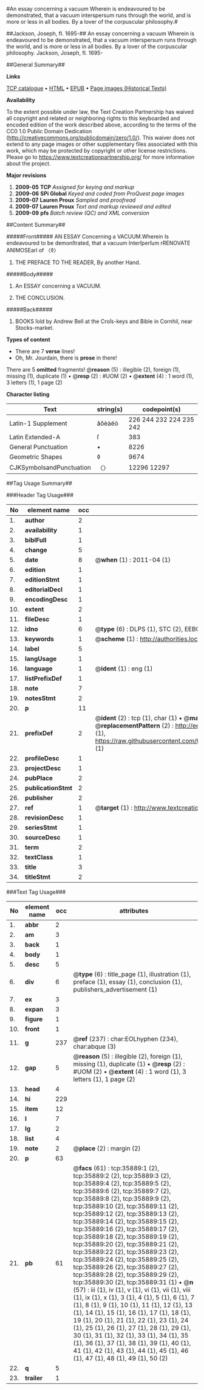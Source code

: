 #An essay concerning a vacuum Wherein is endeavoured to be demonstrated, that a vacuum interspersum runs through the world, and is more or less in all bodies. By a lover of the corpuscular philosophy.#

##Jackson, Joseph, fl. 1695-##
An essay concerning a vacuum Wherein is endeavoured to be demonstrated, that a vacuum interspersum runs through the world, and is more or less in all bodies. By a lover of the corpuscular philosophy.
Jackson, Joseph, fl. 1695-

##General Summary##

**Links**

[TCP catalogue](http://www.ota.ox.ac.uk/tcp/)  • 
[HTML](http://tei.it.ox.ac.uk/tcp/Texts-HTML/free/A46/A46979.html)  • 
[EPUB](http://tei.it.ox.ac.uk/tcp/Texts-EPUB/free/A46/A46979.epub) • 
[Page images (Historical Texts)](https://historicaltexts.jisc.ac.uk/eebo-99831426e)

**Availability**

To the extent possible under law, the Text Creation Partnership has waived all copyright and related or neighboring rights to this keyboarded and encoded edition of the work described above, according to the terms of the CC0 1.0 Public Domain Dedication (http://creativecommons.org/publicdomain/zero/1.0/). This waiver does not extend to any page images or other supplementary files associated with this work, which may be protected by copyright or other license restrictions. Please go to https://www.textcreationpartnership.org/ for more information about the project.

**Major revisions**

1. __2009-05__ __TCP__ *Assigned for keying and markup*
1. __2009-06__ __SPi Global__ *Keyed and coded from ProQuest page images*
1. __2009-07__ __Lauren Proux__ *Sampled and proofread*
1. __2009-07__ __Lauren Proux__ *Text and markup reviewed and edited*
1. __2009-09__ __pfs__ *Batch review (QC) and XML conversion*

##Content Summary##

#####Front#####
AN ESSAY Concerning a VACUUM.Wherein Is endeavoured to be demonſtrated, that a vacuum Interſperſum rRENOVATE ANIMOSEarl of 〈◊〉
1. THE PREFACE TO THE READER, By another Hand.

#####Body#####

1. An ESSAY concerning a VACUUM.

1. THE CONCLUSION.

#####Back#####

1. BOOKS ſold by Andrew Bell at the Croſs-keys and Bible in Cornhil, near Stocks-market.

**Types of content**

  * There are 7 **verse** lines!
  * Oh, Mr. Jourdain, there is **prose** in there!

There are 5 **omitted** fragments! 
 @__reason__ (5) : illegible (2), foreign (1), missing (1), duplicate (1)  •  @__resp__ (2) : #UOM (2)  •  @__extent__ (4) : 1 word (1), 3 letters (1), 1 page (2)

**Character listing**


|Text|string(s)|codepoint(s)|
|---|---|---|
|Latin-1 Supplement|âôèàëò|226 244 232 224 235 242|
|Latin Extended-A|ſ|383|
|General Punctuation|•|8226|
|Geometric Shapes|◊|9674|
|CJKSymbolsandPunctuation|〈〉|12296 12297|

##Tag Usage Summary##

###Header Tag Usage###

|No|element name|occ|attributes|
|---|---|---|---|
|1.|__author__|2||
|2.|__availability__|1||
|3.|__biblFull__|1||
|4.|__change__|5||
|5.|__date__|8| @__when__ (1) : 2011-04 (1)|
|6.|__edition__|1||
|7.|__editionStmt__|1||
|8.|__editorialDecl__|1||
|9.|__encodingDesc__|1||
|10.|__extent__|2||
|11.|__fileDesc__|1||
|12.|__idno__|6| @__type__ (6) : DLPS (1), STC (2), EEBO-CITATION (1), PROQUEST (1), VID (1)|
|13.|__keywords__|1| @__scheme__ (1) : http://authorities.loc.gov/ (1)|
|14.|__label__|5||
|15.|__langUsage__|1||
|16.|__language__|1| @__ident__ (1) : eng (1)|
|17.|__listPrefixDef__|1||
|18.|__note__|7||
|19.|__notesStmt__|2||
|20.|__p__|11||
|21.|__prefixDef__|2| @__ident__ (2) : tcp (1), char (1)  •  @__matchPattern__ (2) : ([0-9\-]+):([0-9IVX]+) (1), (.+) (1)  •  @__replacementPattern__ (2) : http://eebo.chadwyck.com/downloadtiff?vid=$1&page=$2 (1), https://raw.githubusercontent.com/textcreationpartnership/Texts/master/tcpchars.xml#$1 (1)|
|22.|__profileDesc__|1||
|23.|__projectDesc__|1||
|24.|__pubPlace__|2||
|25.|__publicationStmt__|2||
|26.|__publisher__|2||
|27.|__ref__|1| @__target__ (1) : http://www.textcreationpartnership.org/docs/. (1)|
|28.|__revisionDesc__|1||
|29.|__seriesStmt__|1||
|30.|__sourceDesc__|1||
|31.|__term__|2||
|32.|__textClass__|1||
|33.|__title__|3||
|34.|__titleStmt__|2||


###Text Tag Usage###

|No|element name|occ|attributes|
|---|---|---|---|
|1.|__abbr__|2||
|2.|__am__|3||
|3.|__back__|1||
|4.|__body__|1||
|5.|__desc__|5||
|6.|__div__|6| @__type__ (6) : title_page (1), illustration (1), preface (1), essay (1), conclusion (1), publishers_advertisement (1)|
|7.|__ex__|3||
|8.|__expan__|3||
|9.|__figure__|1||
|10.|__front__|1||
|11.|__g__|237| @__ref__ (237) : char:EOLhyphen (234), char:abque (3)|
|12.|__gap__|5| @__reason__ (5) : illegible (2), foreign (1), missing (1), duplicate (1)  •  @__resp__ (2) : #UOM (2)  •  @__extent__ (4) : 1 word (1), 3 letters (1), 1 page (2)|
|13.|__head__|4||
|14.|__hi__|229||
|15.|__item__|12||
|16.|__l__|7||
|17.|__lg__|2||
|18.|__list__|4||
|19.|__note__|2| @__place__ (2) : margin (2)|
|20.|__p__|63||
|21.|__pb__|61| @__facs__ (61) : tcp:35889:1 (2), tcp:35889:2 (2), tcp:35889:3 (2), tcp:35889:4 (2), tcp:35889:5 (2), tcp:35889:6 (2), tcp:35889:7 (2), tcp:35889:8 (2), tcp:35889:9 (2), tcp:35889:10 (2), tcp:35889:11 (2), tcp:35889:12 (2), tcp:35889:13 (2), tcp:35889:14 (2), tcp:35889:15 (2), tcp:35889:16 (2), tcp:35889:17 (2), tcp:35889:18 (2), tcp:35889:19 (2), tcp:35889:20 (2), tcp:35889:21 (2), tcp:35889:22 (2), tcp:35889:23 (2), tcp:35889:24 (2), tcp:35889:25 (2), tcp:35889:26 (2), tcp:35889:27 (2), tcp:35889:28 (2), tcp:35889:29 (2), tcp:35889:30 (2), tcp:35889:31 (1)  •  @__n__ (57) : iii (1), iv (1), v (1), vi (1), vii (1), viii (1), ix (1), x (1), 3 (1), 4 (1), 5 (1), 6 (1), 7 (1), 8 (1), 9 (1), 10 (1), 11 (1), 12 (1), 13 (1), 14 (1), 15 (1), 16 (1), 17 (1), 18 (1), 19 (1), 20 (1), 21 (1), 22 (1), 23 (1), 24 (1), 25 (1), 26 (1), 27 (1), 28 (1), 29 (1), 30 (1), 31 (1), 32 (1), 33 (1), 34 (1), 35 (1), 36 (1), 37 (1), 38 (1), 39 (1), 40 (1), 41 (1), 42 (1), 43 (1), 44 (1), 45 (1), 46 (1), 47 (1), 48 (1), 49 (1), 50 (2)|
|22.|__q__|5||
|23.|__trailer__|1||
